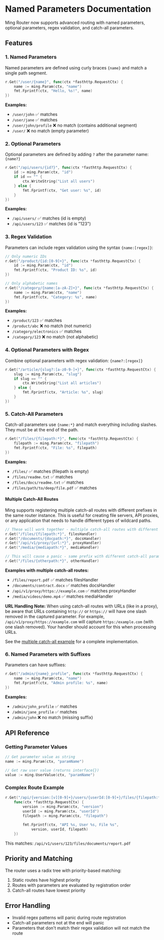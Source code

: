 # Named Parameters Documentation

Ming Router now supports advanced routing with named parameters, optional parameters, regex validation, and catch-all parameters.

## Features

### 1. Named Parameters

Named parameters are defined using curly braces `{name}` and match a single path segment.

```go
r.Get("/user/{name}", func(ctx *fasthttp.RequestCtx) {
    name := ming.Param(ctx, "name")
    fmt.Fprintf(ctx, "Hello, %s!", name)
})
```

**Examples:**
- `/user/john` ✅ matches
- `/user/jane` ✅ matches
- `/user/john/profile` ❌ no match (contains additional segment)
- `/user/` ❌ no match (empty parameter)

### 2. Optional Parameters

Optional parameters are defined by adding `?` after the parameter name: `{name?}`

```go
r.Get("/api/users/{id?}", func(ctx *fasthttp.RequestCtx) {
    id := ming.Param(ctx, "id")
    if id == "" {
        ctx.WriteString("List all users")
    } else {
        fmt.Fprintf(ctx, "Get user: %s", id)
    }
})
```

**Examples:**
- `/api/users/` ✅ matches (id is empty)
- `/api/users/123` ✅ matches (id is "123")

### 3. Regex Validation

Parameters can include regex validation using the syntax `{name:[regex]}`:

```go
// Only numeric IDs
r.Get("/product/{id:[0-9]+}", func(ctx *fasthttp.RequestCtx) {
    id := ming.Param(ctx, "id")
    fmt.Fprintf(ctx, "Product ID: %s", id)
})

// Only alphabetic names
r.Get("/category/{name:[a-zA-Z]+}", func(ctx *fasthttp.RequestCtx) {
    name := ming.Param(ctx, "name")
    fmt.Fprintf(ctx, "Category: %s", name)
})
```

**Examples:**
- `/product/123` ✅ matches
- `/product/abc` ❌ no match (not numeric)
- `/category/electronics` ✅ matches
- `/category/123` ❌ no match (not alphabetic)

### 4. Optional Parameters with Regex

Combine optional parameters with regex validation: `{name?:[regex]}`

```go
r.Get("/article/{slug?:[a-z0-9-]+}", func(ctx *fasthttp.RequestCtx) {
    slug := ming.Param(ctx, "slug")
    if slug == "" {
        ctx.WriteString("List all articles")
    } else {
        fmt.Fprintf(ctx, "Article: %s", slug)
    }
})
```

### 5. Catch-All Parameters

Catch-all parameters use `{name:*}` and match everything including slashes. They must be at the end of the path.

```go
r.Get("/files/{filepath:*}", func(ctx *fasthttp.RequestCtx) {
    filepath := ming.Param(ctx, "filepath")
    fmt.Fprintf(ctx, "File: %s", filepath)
})
```

**Examples:**
- `/files/` ✅ matches (filepath is empty)
- `/files/readme.txt` ✅ matches
- `/files/docs/readme.txt` ✅ matches
- `/files/path/to/deep/file.pdf` ✅ matches

#### Multiple Catch-All Routes

Ming supports registering multiple catch-all routes with different prefixes in the same router instance. This is useful for creating file servers, API proxies, or any application that needs to handle different types of wildcard paths.

```go
// These will work together - multiple catch-all routes with different prefixes
r.Get("/files/{filepath:*}", filesHandler)
r.Get("/documents/{docpath:*}", docsHandler)
r.Get("/api/v1/proxy/{url:*}", proxyHandler)
r.Get("/media/{mediapath:*}", mediaHandler)

// This will cause a panic - same prefix with different catch-all parameter name
r.Get("/files/{otherpath:*}", otherHandler)
```

**Examples with multiple catch-all routes:**
- `/files/report.pdf` ✅ matches filesHandler
- `/documents/contract.docx` ✅ matches docsHandler
- `/api/v1/proxy/https://example.com` ✅ matches proxyHandler
- `/media/videos/demo.mp4` ✅ matches mediaHandler

**URL Handling Note:** When using catch-all routes with URLs (like in a proxy), be aware that URLs containing `http://` or `https://` will have one slash removed in the captured parameter. For example, `/api/v1/proxy/https://example.com` will capture `https:/example.com` (with one slash removed). Your handler should account for this when processing URLs.

See the [multiple catch-all example](_examples/multiple_catchall_example.go) for a complete implementation.

### 6. Named Parameters with Suffixes

Parameters can have suffixes:

```go
r.Get("/admin/{name}_profile", func(ctx *fasthttp.RequestCtx) {
    name := ming.Param(ctx, "name")
    fmt.Fprintf(ctx, "Admin profile: %s", name)
})
```

**Examples:**
- `/admin/john_profile` ✅ matches
- `/admin/jane_profile` ✅ matches
- `/admin/john` ❌ no match (missing suffix)

## API Reference

### Getting Parameter Values

```go
// Get parameter value as string
name := ming.Param(ctx, "paramName")

// Get raw user value (returns interface{})
value := ming.UserValue(ctx, "paramName")
```

### Complex Route Example

```go
r.Get("/api/{version:[v][0-9]+}/users/{userId:[0-9]+}/files/{filepath:*}", 
    func(ctx *fasthttp.RequestCtx) {
        version := ming.Param(ctx, "version")
        userId := ming.Param(ctx, "userId")
        filepath := ming.Param(ctx, "filepath")
        
        fmt.Fprintf(ctx, "API %s, User %s, File %s", 
            version, userId, filepath)
    })
```

This matches: `/api/v1/users/123/files/documents/report.pdf`

## Priority and Matching

The router uses a radix tree with priority-based matching:

1. Static routes have highest priority
2. Routes with parameters are evaluated by registration order
3. Catch-all routes have lowest priority

## Error Handling

- Invalid regex patterns will panic during route registration
- Catch-all parameters not at the end will panic
- Parameters that don't match their regex validation will not match the route
